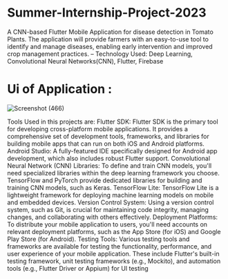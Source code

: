 # Summer-Internship-Project-2023
A CNN-based Flutter Mobile Application for disease detection in Tomato Plants.
The application will provide farmers with an easy-to-use tool to identify and manage diseases, enabling early
intervention and improved crop management practices.
– Technology Used: Deep Learning, Convolutional Neural Networks(CNN), Flutter, Firebase

# Ui of Application :

![Screenshot (466)](https://github.com/prashant07ag/Summer-Internship-Project-2023/assets/136745060/80dc7004-816d-4bda-bbcb-b8f744c7725c)

Tools Used in this projects are: 
Flutter SDK: Flutter SDK is the primary tool for developing cross-platform mobile applications. It provides a comprehensive set of development tools, frameworks, and libraries for building mobile apps that can run on both iOS and Android platforms.
Android Studio: A fully-featured IDE specifically designed for Android app development, which also includes robust Flutter support.
Convolutional Neural Network (CNN) Libraries: To define and train CNN models, you'll need specialized libraries within the deep learning framework you choose. TensorFlow and PyTorch provide dedicated libraries for building and training CNN models, such as Keras.
TensorFlow Lite: TensorFlow Lite is a lightweight framework for deploying machine learning models on mobile and embedded devices.
Version Control System: Using a version control system, such as Git, is crucial for maintaining code integrity, managing changes, and collaborating with others effectively.
Deployment Platforms: To distribute your mobile application to users, you'll need accounts on relevant deployment platforms, such as the App Store (for iOS) and Google Play Store (for Android).
Testing Tools: Various testing tools and frameworks are available for testing the functionality, performance, and user experience of your mobile application. These include Flutter's built-in testing framework, unit testing frameworks (e.g., Mockito), and automation tools (e.g., Flutter Driver or Appium) for UI testing

